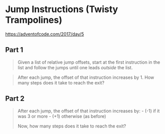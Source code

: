 # Jump Instructions (Twisty Trampolines)

https://adventofcode.com/2017/day/5

## Part 1

> Given a list of relative jump offsets, start at the first
> instruction in the list and follow the jumps until one leads
> *outside* the list.

> After each jump, the offset of that instruction increases by 1.
> How many steps does it take to reach the exit?

## Part 2

> After each jump, the offset of that instruction increases by:
>     - (-1) if it was 3 or more
>     - (+1) otherwise (as before)
>
> Now, how many steps does it take to reach the exit?
